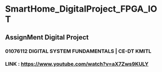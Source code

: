 # SmartHome_DigitalProject_FPGA_IOT
## AssignMent Digital Project
### 01076112		DIGITAL SYSTEM FUNDAMENTALS | CE-DT KMITL
### LINK : https://www.youtube.com/watch?v=aX7Zws9KULY

